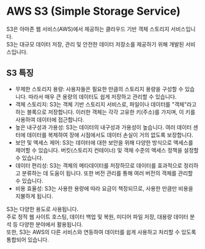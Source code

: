 # AWS S3 (Simple Storage Service)

S3은 아마존 웹 서비스(AWS)에서 제공하는 클라우드 기반 객체 스토리지 서비스입니다.
</br>S3는 대규모 데이터 저장, 관리 및 안전한 데이터 저장소를 제공하기 위해 개발된 서비스입니다.

## S3 특징

-   무제한 스토리지 용량: 사용자들은 필요한 만큼의 스토리지 용량을 구성할 수 있습니다. 따라서 매우 큰 용량의 데이터도 쉽게 저장하고 관리할 수 있습니다.
-   객체 스토리지: S3는 객체 기반 스토리지 서비스로, 파일이나 데이터를 "객체"라고 하는 블록으로 저장합니다. 이러한 객체는 각각 고유한 키(주소)를 가지며, 이 키를 사용하여 데이터에 접근합니다.
-   높은 내구성과 가용성: S3는 데이터의 내구성과 가용성이 높습니다. 여러 데이터 센터에 데이터를 복제하여 장애 시점에서도 데이터 손실이 거의 없도록 보장합니다.
-   보안 및 액세스 제어: S3는 데이터에 대한 보안을 위해 다양한 방식으로 액세스를 제어할 수 있습니다. 버킷(스토리지 컨테이너) 및 객체 수준의 액세스 정책을 설정할 수 있습니다.
-   데이터 편리성: S3는 객체의 메타데이터를 저장하므로 데이터를 효과적으로 정리하고 분류하는 데 도움이 됩니다. 또한 버전 관리를 통해 여러 버전의 객체를 관리할 수 있습니다.
-   비용 효율성: S3는 사용한 용량에 따라 요금이 책정되므로, 사용한 만큼만 비용을 지불하게 됩니다.

S3는 다양한 용도로 사용됩니다.
</br>주로 정적 웹 사이트 호스팅, 데이터 백업 및 복원, 미디어 파일 저장, 대용량 데이터 분석 등 다양한 분야에서 활용됩니다.
</br>또한, S3는 AWS의 다른 서비스와 연동하여 데이터를 쉽게 사용하고 처리할 수 있도록 통합되어 있습니다.
